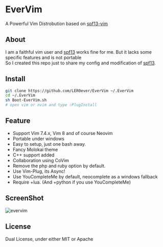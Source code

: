 # EverVim
A Powerful Vim Distrobution based on [spf13-vim](https://github.com/spf13/spf13-vim)

## About
I am a faithful vim user and [spf13](https://github.com/spf13/spf13-vim) works fine for me. But it lacks some specific features and is not portable  
So I created this repo just to share my config and modification of [spf13](https://github.com/spf13/spf13-vim).  

## Install
```bash
git clone https://github.com/LER0ever/EverVim ~/.EverVim
cd ~/.EverVim
sh Boot-EverVim.sh
# open vim or nvim and type :PlugInstall
```

## Feature
- Support Vim 7.4.x, Vim 8 and of course Neovim
- Portable under windows
- Easy to setup, just one bash away.
- Fancy Molokai theme
- C++ support added
- Collaboration using CoVim
- Remove the php and ruby option by default.
- Use Vim-Plug, its Async!
- Use YouCompleteMe by default, neocomplete as a windows fallback
- Require +lua. (And +python if you use YouCompleteMe)

## ScreenShot
![evervim](http://i1.piimg.com/7134/88e4263393d72eec.png)

## License
Dual License, under either MIT or Apache
